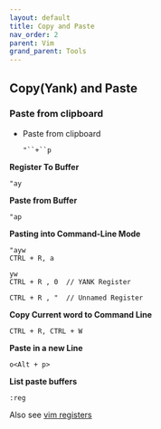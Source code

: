 ```yaml
---
layout: default
title: Copy and Paste
nav_order: 2
parent: Vim
grand_parent: Tools
---
```


## Copy(Yank) and Paste

### Paste from clipboard 

- Paste from clipboard

    `"``+``p`

**Register To Buffer**

    "ay

**Paste from Buffer**

    "ap

**Pasting into Command-Line Mode**
    
    "ayw
    CTRL + R, a
    
    yw
    CTRL + R , 0  // YANK Register
    
    CTRL + R , "  // Unnamed Register

**Copy Current word to Command Line**

    CTRL + R, CTRL + W

**Paste in a new Line**

    o<Alt + p>

**List paste buffers**

    :reg

Also see [vim registers](../vi_03_registers)